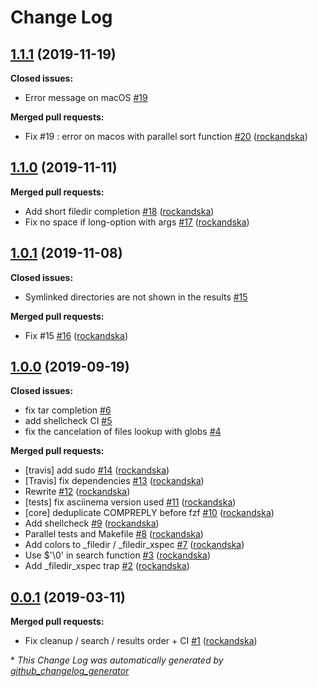 # Change Log

## [1.1.1](https://github.com/rockandska/fzf-obc/tree/1.1.1) (2019-11-19)
**Closed issues:**

- Error message on macOS [\#19](https://github.com/rockandska/fzf-obc/issues/19)

**Merged pull requests:**

- Fix \#19 : error on macos with parallel sort function [\#20](https://github.com/rockandska/fzf-obc/pull/20) ([rockandska](https://github.com/rockandska))

## [1.1.0](https://github.com/rockandska/fzf-obc/tree/1.1.0) (2019-11-11)
**Merged pull requests:**

- Add short filedir completion [\#18](https://github.com/rockandska/fzf-obc/pull/18) ([rockandska](https://github.com/rockandska))
- Fix no space if long-option with args [\#17](https://github.com/rockandska/fzf-obc/pull/17) ([rockandska](https://github.com/rockandska))

## [1.0.1](https://github.com/rockandska/fzf-obc/tree/1.0.1) (2019-11-08)
**Closed issues:**

- Symlinked directories are not shown in the results [\#15](https://github.com/rockandska/fzf-obc/issues/15)

**Merged pull requests:**

- Fix \#15 [\#16](https://github.com/rockandska/fzf-obc/pull/16) ([rockandska](https://github.com/rockandska))

## [1.0.0](https://github.com/rockandska/fzf-obc/tree/1.0.0) (2019-09-19)
**Closed issues:**

- fix tar completion [\#6](https://github.com/rockandska/fzf-obc/issues/6)
- add shellcheck CI [\#5](https://github.com/rockandska/fzf-obc/issues/5)
- fix the cancelation of files lookup with globs [\#4](https://github.com/rockandska/fzf-obc/issues/4)

**Merged pull requests:**

- \[travis\] add sudo [\#14](https://github.com/rockandska/fzf-obc/pull/14) ([rockandska](https://github.com/rockandska))
- \[Travis\] fix dependencies [\#13](https://github.com/rockandska/fzf-obc/pull/13) ([rockandska](https://github.com/rockandska))
- Rewrite [\#12](https://github.com/rockandska/fzf-obc/pull/12) ([rockandska](https://github.com/rockandska))
- \[tests\] fix asciinema version used [\#11](https://github.com/rockandska/fzf-obc/pull/11) ([rockandska](https://github.com/rockandska))
- \[core\] deduplicate COMPREPLY before fzf [\#10](https://github.com/rockandska/fzf-obc/pull/10) ([rockandska](https://github.com/rockandska))
- Add shellcheck [\#9](https://github.com/rockandska/fzf-obc/pull/9) ([rockandska](https://github.com/rockandska))
- Parallel tests and Makefile [\#8](https://github.com/rockandska/fzf-obc/pull/8) ([rockandska](https://github.com/rockandska))
- Add colors to \_filedir / \_filedir\_xspec [\#7](https://github.com/rockandska/fzf-obc/pull/7) ([rockandska](https://github.com/rockandska))
- Use $'\0' in search function [\#3](https://github.com/rockandska/fzf-obc/pull/3) ([rockandska](https://github.com/rockandska))
- Add \_filedir\_xspec trap [\#2](https://github.com/rockandska/fzf-obc/pull/2) ([rockandska](https://github.com/rockandska))

## [0.0.1](https://github.com/rockandska/fzf-obc/tree/0.0.1) (2019-03-11)
**Merged pull requests:**

- Fix cleanup /  search / results order + CI [\#1](https://github.com/rockandska/fzf-obc/pull/1) ([rockandska](https://github.com/rockandska))



\* *This Change Log was automatically generated by [github_changelog_generator](https://github.com/skywinder/Github-Changelog-Generator)*